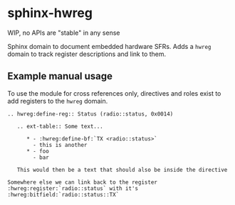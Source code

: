 # sphinx-hwreg

WIP, no APIs are "stable" in any sense

Sphinx domain to document embedded hardware SFRs.
Adds a `hwreg` domain to track register descriptions and
link to them.

## Example manual usage

To use the module for cross references only, directives and roles exist
to add registers to the `hwreg` domain.

    .. hwreg:define-reg:: Status (radio::status, 0x0014)
    
       .. ext-table:: Some text...
    
          * - :hwreg:define-bf:`TX <radio::status>`
            - this is another
          * - foo
            - bar
    
       This would then be a text that should also be inside the directive
    
    Somewhere else we can link back to the register :hwreg:register:`radio::status` with it's :hwreg:bitfield:`radio::status::TX`
